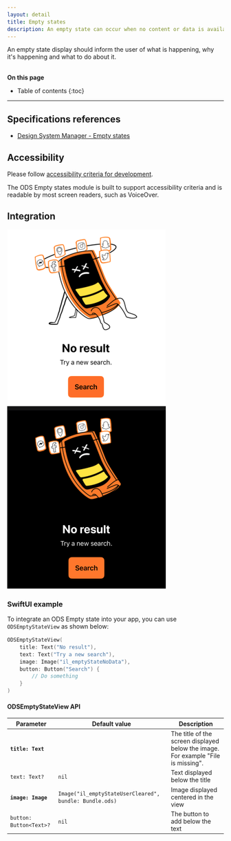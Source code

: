 ```yaml
---
layout: detail
title: Empty states
description: An empty state can occur when no content or data is available to display in the UI. Avoid displaying completely empty screens.
---
```


An empty state display should inform the user of what is happening, why it's happening and what to do about it.

<br>**On this page**

* Table of contents
{:toc}

---

## Specifications references

- [Design System Manager - Empty states](https://system.design.orange.com/0c1af118d/p/177496-empty-states/b/454547)

## Accessibility

Please follow [accessibility criteria for development](https://a11y-guidelines.orange.com/en/mobile/ios/).

The ODS Empty states module is built to support accessibility criteria and is readable by most screen readers, such as VoiceOver.

## Integration

![Empty state light](images/empty_state_light.png) ![Empty state dark](images/empty_state_dark.png)

### SwiftUI example 

To integrate an ODS Empty state into your app, you can use `ODSEmptyStateView` as shown below:

```swift
ODSEmptyStateView(
    title: Text("No result"),
    text: Text("Try a new search"),
    image: Image("il_emptyStateNoData"),
    button: Button("Search") {
        // Do something
    }
)
```

#### ODSEmptyStateView API

| Parameter                         | Default&nbsp;value                                                                | Description                                                                       |
|-----------------------------------|-----------------------------------------------------------------------------------|-----------------------------------------------------------------------------------|
| <b>`title: Text`</b>              |                                                                                   | The title of the screen displayed below the image. For example "File is missing". |
| `text: Text?`                     | `nil`                                                                             | Text displayed below the title                                                    |
| <b>`image: Image`</b>             | `Image("il_emptyStateUserCleared", bundle: Bundle.ods)`                           | Image displayed centered in the view                                              |
| `button: Button<Text>?`           | `nil`                                                                             | The button to add below the text                                                  |
